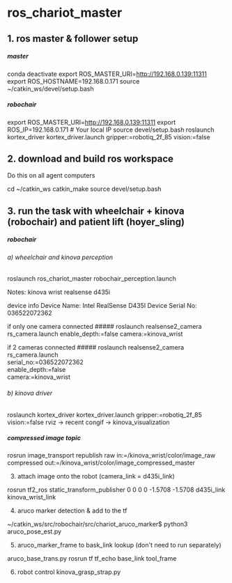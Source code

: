 # ros_chariot_master


## 1. ros master & follower setup
##### master
conda deactivate
export ROS_MASTER_URI=http://192.168.0.139:11311
export ROS_HOSTNAME=192.168.0.171
source ~/catkin_ws/devel/setup.bash

##### robochair
export ROS_MASTER_URI=http://192.168.0.139:11311
export ROS_IP=192.168.0.171  # Your local IP
source devel/setup.bash
roslaunch kortex_driver kortex_driver.launch gripper:=robotiq_2f_85 vision:=false

## 2. download and build ros workspace
Do this on all agent computers

cd ~/catkin_ws
catkin_make
source devel/setup.bash

## 3. run the task with wheelchair + kinova (robochair) and patient lift (hoyer_sling)

##### robochair

###### a) wheelchair and kinova perception
roslaunch ros_chariot_master robochair_perception.launch

Notes: 
kinova wrist realsense d435i

 device info 
Device Name: Intel RealSense D435I
Device Serial No: 036522072362

 if only one camera connected #####
roslaunch realsense2_camera rs_camera.launch enable_depth:=false camera:=kinova_wrist

 if 2 cameras connected #####
roslaunch realsense2_camera rs_camera.launch \
  serial_no:=036522072362 \
  enable_depth:=false \
  camera:=kinova_wrist

 
###### b) kinova driver
roslaunch kortex_driver kortex_driver.launch gripper:=robotiq_2f_85 vision:=false
rviz -> recent congif -> kinova_visualization

 
##### compressed image topic #####
rosrun image_transport republish raw in:=/kinova_wrist/color/image_raw compressed out:=/kinova_wrist/color/image_compressed_master




3. attach image onto the robot (camera_link = d435i_link)

rosrun tf2_ros static_transform_publisher 0 0 0 0 -1.5708 -1.5708 d435i_link kinova_wrist_link


4. aruco marker detection & add to the tf

~/catkin_ws/src/robochair/src/chariot_aruco_marker$ python3 aruco_pose_est.py

5. aruco_marker_frame to bask_link lookup (don't need to run separately)

aruco_base_trans.py
rosrun tf tf_echo base_link tool_frame


6. robot control 
kinova_grasp_strap.py

